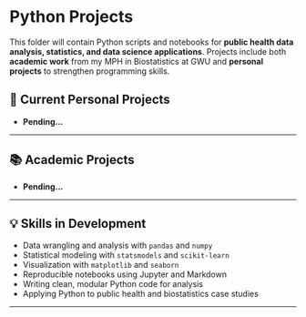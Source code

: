 # Python Projects  
This folder will contain Python scripts and notebooks for **public health data analysis, statistics, and data science applications**. Projects include both **academic work** from my MPH in Biostatistics at GWU and **personal projects** to strengthen programming skills.  

## 📂 Current Personal Projects  
- **Pending...**  
---

## 📚 Academic Projects  
- **Pending...**  

---

## 💡 Skills in Development  
- Data wrangling and analysis with `pandas` and `numpy`  
- Statistical modeling with `statsmodels` and `scikit-learn`  
- Visualization with `matplotlib` and `seaborn`  
- Reproducible notebooks using Jupyter and Markdown  
- Writing clean, modular Python code for analysis  
- Applying Python to public health and biostatistics case studies  

---
  
